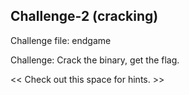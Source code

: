 Challenge-2 (cracking)
-----------------------

Challenge file: endgame

Challenge: Crack the binary, get the flag.

<< Check out this space for hints. >>
